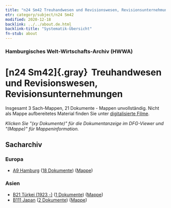 ```yaml
---
title: "n24 Sm42 Treuhandwesen und Revisionswesen, Revisionsunternehmungen"
etr: category/subject/n24 Sm42
modified: 2020-12-18
backlink: ../../about.de.html
backlink-title: "Systematik-Übersicht"
fn-stub: about
---
```


### Hamburgisches Welt-Wirtschafts-Archiv (HWWA)
# [n24 Sm42]{.gray}&#8201; Treuhandwesen und Revisionswesen, Revisionsunternehmungen&#160; 




Insgesamt 3 Sach-Mappen, 21 Dokumente - Mappen unvollständig.
Nicht als Mappe aufbereitetes Material finden Sie unter [digitalisierte Filme](/film/h1_sh).

_Klicken Sie "(xy Dokumente)" für die Dokumentanzeige im DFG-Viewer und "(Mappe)" für Mappeninformation._

## Sacharchiv




### Europa

- [A9 Hamburg](../../../geo/about.de.html#A9) (<a href="https://dfg-viewer.de/show/?tx_dlf[id]=https://pm20.zbw.eu/mets/sh/1409xx/140905/1454xx/145414/public.mets.de.xml" target="_blank">18 Dokumente</a>) ([Mappe](http://purl.org/pressemappe20/folder/sh/140905,145414))

### Asien

- [B21 Türkei (1923 -)](../../../geo/about.de.html#B21) (<a href="https://dfg-viewer.de/show/?tx_dlf[id]=https://pm20.zbw.eu/mets/sh/1411xx/141111/1454xx/145414/public.mets.de.xml" target="_blank">1 Dokumente</a>) ([Mappe](http://purl.org/pressemappe20/folder/sh/141111,145414))
- [B111 Japan](../../../geo/about.de.html#B111) (<a href="https://dfg-viewer.de/show/?tx_dlf[id]=https://pm20.zbw.eu/mets/sh/1412xx/141272/1454xx/145414/public.mets.de.xml" target="_blank">2 Dokumente</a>) ([Mappe](http://purl.org/pressemappe20/folder/sh/141272,145414))


